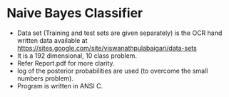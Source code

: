 # Naive Bayes Classifier
- Data set (Training and test sets are given separately) is the OCR hand written data available at   https://sites.google.com/site/viswanathpulabaigari/data-sets
- It is a 192 dimensional, 10 class problem. 
- Refer Report.pdf for more clarity.
- log of the posterior probabilities are used (to overcome the small numbers problem).
- Program is written in ANSI C.
